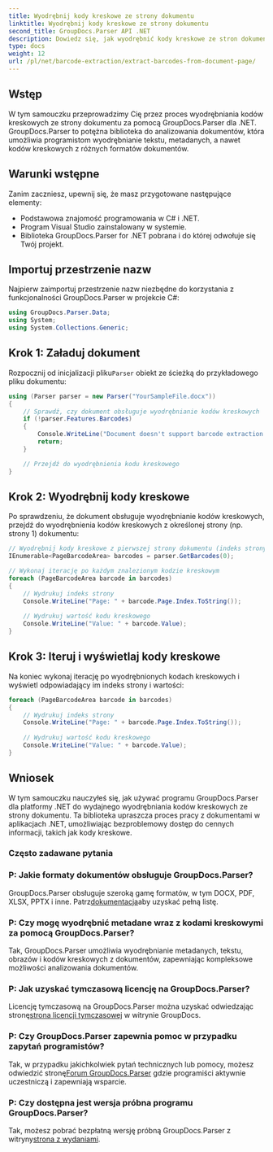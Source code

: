 ```yaml
---
title: Wyodrębnij kody kreskowe ze strony dokumentu
linktitle: Wyodrębnij kody kreskowe ze strony dokumentu
second_title: GroupDocs.Parser API .NET
description: Dowiedz się, jak wyodrębnić kody kreskowe ze stron dokumentów za pomocą GroupDocs.Parser dla .NET. Ten samouczek zawiera wskazówki krok po kroku dotyczące wyodrębniania kodów kreskowych.
type: docs
weight: 12
url: /pl/net/barcode-extraction/extract-barcodes-from-document-page/
---
```

## Wstęp
W tym samouczku przeprowadzimy Cię przez proces wyodrębniania kodów kreskowych ze strony dokumentu za pomocą GroupDocs.Parser dla .NET. GroupDocs.Parser to potężna biblioteka do analizowania dokumentów, która umożliwia programistom wyodrębnianie tekstu, metadanych, a nawet kodów kreskowych z różnych formatów dokumentów.
## Warunki wstępne

Zanim zaczniesz, upewnij się, że masz przygotowane następujące elementy:
- Podstawowa znajomość programowania w C# i .NET.
- Program Visual Studio zainstalowany w systemie.
- Biblioteka GroupDocs.Parser for .NET pobrana i do której odwołuje się Twój projekt.
## Importuj przestrzenie nazw
Najpierw zaimportuj przestrzenie nazw niezbędne do korzystania z funkcjonalności GroupDocs.Parser w projekcie C#:

```csharp
using GroupDocs.Parser.Data;
using System;
using System.Collections.Generic;
```
## Krok 1: Załaduj dokument

 Rozpocznij od inicjalizacji pliku`Parser` obiekt ze ścieżką do przykładowego pliku dokumentu:

```csharp
using (Parser parser = new Parser("YourSampleFile.docx"))
{
    // Sprawdź, czy dokument obsługuje wyodrębnianie kodów kreskowych
    if (!parser.Features.Barcodes)
    {
        Console.WriteLine("Document doesn't support barcode extraction.");
        return;
    }

    // Przejdź do wyodrębnienia kodu kreskowego
}
```
## Krok 2: Wyodrębnij kody kreskowe

Po sprawdzeniu, że dokument obsługuje wyodrębnianie kodów kreskowych, przejdź do wyodrębnienia kodów kreskowych z określonej strony (np. strony 1) dokumentu:

```csharp
// Wyodrębnij kody kreskowe z pierwszej strony dokumentu (indeks strony jest oparty na 0)
IEnumerable<PageBarcodeArea> barcodes = parser.GetBarcodes(0);

// Wykonaj iterację po każdym znalezionym kodzie kreskowym
foreach (PageBarcodeArea barcode in barcodes)
{
    // Wydrukuj indeks strony
    Console.WriteLine("Page: " + barcode.Page.Index.ToString());
    
    // Wydrukuj wartość kodu kreskowego
    Console.WriteLine("Value: " + barcode.Value);
}
```
## Krok 3: Iteruj i wyświetlaj kody kreskowe

Na koniec wykonaj iterację po wyodrębnionych kodach kreskowych i wyświetl odpowiadający im indeks strony i wartości:

```csharp
foreach (PageBarcodeArea barcode in barcodes)
{
    // Wydrukuj indeks strony
    Console.WriteLine("Page: " + barcode.Page.Index.ToString());
    
    // Wydrukuj wartość kodu kreskowego
    Console.WriteLine("Value: " + barcode.Value);
}
```
## Wniosek

W tym samouczku nauczyłeś się, jak używać programu GroupDocs.Parser dla platformy .NET do wydajnego wyodrębniania kodów kreskowych ze strony dokumentu. Ta biblioteka upraszcza proces pracy z dokumentami w aplikacjach .NET, umożliwiając bezproblemowy dostęp do cennych informacji, takich jak kody kreskowe.

### Często zadawane pytania

### P: Jakie formaty dokumentów obsługuje GroupDocs.Parser?
 GroupDocs.Parser obsługuje szeroką gamę formatów, w tym DOCX, PDF, XLSX, PPTX i inne. Patrz[dokumentacja](https://reference.groupdocs.com/parser/net/)aby uzyskać pełną listę.

### P: Czy mogę wyodrębnić metadane wraz z kodami kreskowymi za pomocą GroupDocs.Parser?
Tak, GroupDocs.Parser umożliwia wyodrębnianie metadanych, tekstu, obrazów i kodów kreskowych z dokumentów, zapewniając kompleksowe możliwości analizowania dokumentów.

### P: Jak uzyskać tymczasową licencję na GroupDocs.Parser?
 Licencję tymczasową na GroupDocs.Parser można uzyskać odwiedzając stronę[strona licencji tymczasowej](https://purchase.groupdocs.com/temporary-license/) w witrynie GroupDocs.

### P: Czy GroupDocs.Parser zapewnia pomoc w przypadku zapytań programistów?
 Tak, w przypadku jakichkolwiek pytań technicznych lub pomocy, możesz odwiedzić stronę[Forum GroupDocs.Parser](https://forum.groupdocs.com/c/parser/17) gdzie programiści aktywnie uczestniczą i zapewniają wsparcie.

### P: Czy dostępna jest wersja próbna programu GroupDocs.Parser?
 Tak, możesz pobrać bezpłatną wersję próbną GroupDocs.Parser z witryny[strona z wydaniami](https://releases.groupdocs.com/).